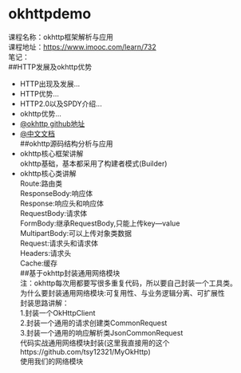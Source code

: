 # okhttpdemo
课程名称：okhttp框架解析与应用</br>
课程地址：https://www.imooc.com/learn/732</br>
笔记：</br>
##HTTP发展及okhttp优势</br>
* HTTP出现及发展...</br>
* HTTP优势...</br>
* HTTP2.0以及SPDY介绍...</br>
* okhttp优势...</br>
* [@okhttp github地址](https://github.com/square/okhttp)</br>
* [@中文文档](http://blog.csdn.net/jackingzheng/article/details/51778793)</br>
##okhttp源码结构分析与应用</br>
* okhttp核心框架讲解</br>
okhttp基础，基本都采用了构建者模式(Builder)  
* okhttp核心类讲解</br>
Route:路由类  
ResponseBody:响应体    
Response:响应头和响应体  
RequestBody:请求体  
FormBody:继承RequestBody,只能上传key—value  
MultipartBody:可以上传对象类数据  
Request:请求头和请求体  
Headers:请求头  
Cache:缓存  
##基于okhttp封装通用网络模块</br>
注：okhttp每次用都要写很多重复代码，所以要自己封装一个工具类。  
为什么要封装通用网络模块:可复用性、与业务逻辑分离、可扩展性  
封装思路讲解：  
1.封装一个OkHttpClient  
2.封装一个通用的请求创建类CommonRequest  
3.封装一个通用的响应解析类JsonCommonRequest  
代码实战通用网络模块封装(这里我直接用的这个https://github.com/tsy12321/MyOkHttp)  
使用我们的网络模块  